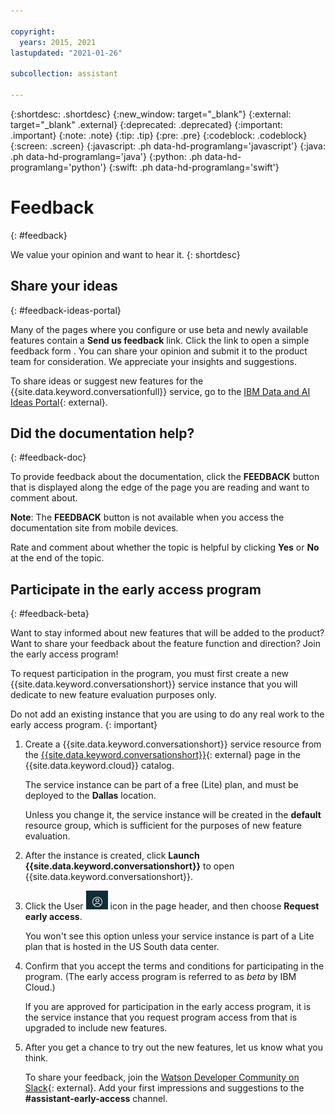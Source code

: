 ```yaml
---

copyright:
  years: 2015, 2021
lastupdated: "2021-01-26"

subcollection: assistant

---
```


{:shortdesc: .shortdesc}
{:new_window: target="_blank"}
{:external: target="_blank" .external}
{:deprecated: .deprecated}
{:important: .important}
{:note: .note}
{:tip: .tip}
{:pre: .pre}
{:codeblock: .codeblock}
{:screen: .screen}
{:javascript: .ph data-hd-programlang='javascript'}
{:java: .ph data-hd-programlang='java'}
{:python: .ph data-hd-programlang='python'}
{:swift: .ph data-hd-programlang='swift'}

# Feedback
{: #feedback}

We value your opinion and want to hear it.
{: shortdesc}

## Share your ideas
{: #feedback-ideas-portal}

Many of the pages where you configure or use beta and newly available features contain a **Send us feedback** link. Click the link to open a simple feedback form . You can share your opinion and submit it to the product team for consideration. We appreciate your insights and suggestions.

To share ideas or suggest new features for the {{site.data.keyword.conversationfull}} service, go to the [IBM Data and AI Ideas Portal](https://ibm-data-and-ai.ideas.aha.io/?project=ASSISTANT){: external}.

## Did the documentation help?
{: #feedback-doc}

To provide feedback about the documentation, click the **FEEDBACK** button that is displayed along the edge of the page you are reading and want to comment about.

  **Note**: The **FEEDBACK** button is not available when you access the documentation site from mobile devices.

Rate and comment about whether the topic is helpful by clicking **Yes** or **No** at the end of the topic.

## Participate in the early access program
{: #feedback-beta}

Want to stay informed about new features that will be added to the product? Want to share your feedback about the feature function and direction? Join the early access program!

To request participation in the program, you must first create a new {{site.data.keyword.conversationshort}} service instance that you will dedicate to new feature evaluation purposes only. 

Do not add an existing instance that you are using to do any real work to the early access program.
{: important}

1.  Create a {{site.data.keyword.conversationshort}} service resource from the [{{site.data.keyword.conversationshort}}](https://{DomainName}/catalog/services/watson-assistant){: external} page in the {{site.data.keyword.cloud}} catalog.

    The service instance can be part of a free (Lite) plan, and must be deployed to the **Dallas** location.

    Unless you change it, the service instance will be created in the **default** resource group, which is sufficient for the purposes of new feature evaluation.

1.  After the instance is created, click **Launch {{site.data.keyword.conversationshort}}** to open {{site.data.keyword.conversationshort}}.
1.  Click the User ![User](images/user-icon2.png) icon in the page header, and then choose **Request early access**.

    You won't see this option unless your service instance is part of a Lite plan that is hosted in the US South data center.
1.  Confirm that you accept the terms and conditions for participating in the program. (The early access program is referred to as *beta* by IBM Cloud.)

    If you are approved for participation in the early access program, it is the service instance that you request program access from that is upgraded to include new features.

1.  After you get a chance to try out the new features, let us know what you think.

    To share your feedback, join the [Watson Developer Community on Slack](http://wdc-slack-inviter.mybluemix.net/){: external}. Add your first impressions and suggestions to the **#assistant-early-access** channel.
